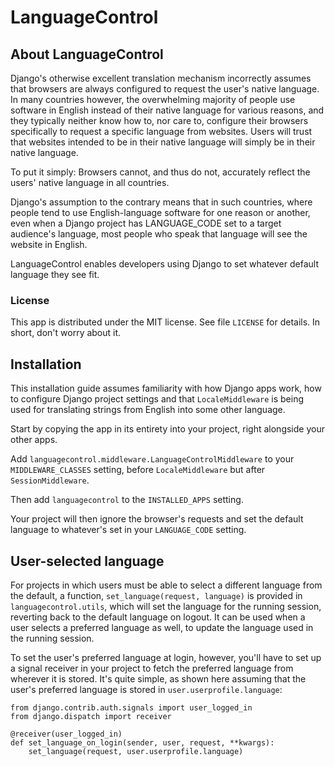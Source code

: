 # LanguageControl

## About LanguageControl

Django's otherwise excellent translation mechanism incorrectly assumes that browsers are always configured to request the user's native language. In many countries however, the overwhelming majority of people use software in English instead of their native language for various reasons, and they typically neither know how to, nor care to, configure their browsers specifically to request a specific language from websites. Users will trust that websites intended to be in their native language will simply be in their native language.

To put it simply: Browsers cannot, and thus do not, accurately reflect the users' native language in all countries.

Django's assumption to the contrary means that in such countries, where people tend to use English-language software for one reason or another, even when a Django project has LANGUAGE_CODE set to a target audience's language, most people who speak that language will see the website in English.

LanguageControl enables developers using Django to set whatever default language they see fit.

### License

This app is distributed under the MIT license. See file `LICENSE` for details. In short, don't worry about it.

## Installation

This installation guide assumes familiarity with how Django apps work, how to configure Django project settings and that `LocaleMiddleware` is being used for translating strings from English into some other language.

Start by copying the app in its entirety into your project, right alongside your other apps.

Add `languagecontrol.middleware.LanguageControlMiddleware` to your `MIDDLEWARE_CLASSES` setting, before `LocaleMiddleware` but after `SessionMiddleware`.

Then add `languagecontrol` to the `INSTALLED_APPS` setting.

Your project will then ignore the browser's requests and set the default language to whatever's set in your `LANGUAGE_CODE` setting.

## User-selected language

For projects in which users must be able to select a different language from the default, a function, `set_language(request, language)` is provided in `languagecontrol.utils`, which will set the language for the running session, reverting back to the default language on logout. It can be used when a user selects a preferred language as well, to update the language used in the running session.

To set the user's preferred language at login, however, you'll have to set up a signal receiver in your project to fetch the preferred language from wherever it is stored. It's quite simple, as shown here assuming that the user's preferred language is stored in `user.userprofile.language`:

    from django.contrib.auth.signals import user_logged_in
    from django.dispatch import receiver

    @receiver(user_logged_in)
    def set_language_on_login(sender, user, request, **kwargs):
        set_language(request, user.userprofile.language)
